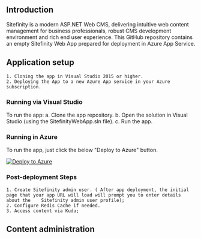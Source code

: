 ## Introduction

Sitefinity is a modern ASP.NET Web CMS, delivering intuitive web content management for business professionals, robust CMS development environment and rich end user experience. This GitHub repository contains an empty Sitefinity Web App prepared for deployment in Azure App Service.

## Application setup

	1. Cloning the app in Visual Studio 2015 or higher. 
	2. Deploying the App to a new Azure App service in your Azure subscription. 
	
### Running via Visual Studio

To run the app:
		a. Clone the app repository.
		b. Open the solution in Visual Studio (using the SitefinityWebApp.sln file).
		c. Run the app.

### Running in Azure

To run the app, just click the below "Deploy to Azure" button.

[![Deploy to Azure](http://azuredeploy.net/deploybutton.png)](https://azuredeploy.net/)

### Post-deployment Steps

	1. Create Sitefinity admin user. ( After app deployment, the initial page that your app URL will load will prompt you to enter details about the 	Sitefinity admin user profile);
	2. Configure Redis Cache if needed.
	3. Access content via Kudu;

## Content administration



